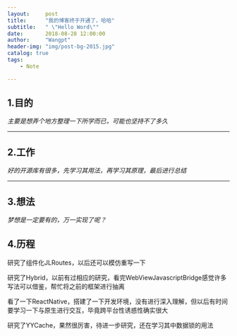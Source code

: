 ```yaml
---
layout:     post
title:      "我的博客终于开通了，哈哈"
subtitle:   " \"Hello Word\""
date:       2018-08-28 12:00:00
author:     "Wangpt"
header-img: "img/post-bg-2015.jpg"
catalog: true
tags:
    - Note

---
```


## 1.目的

*主要是想弄个地方整理一下所学而已，可能也坚持不了多久*

---

## 2.工作

*好的开源库有很多，先学习其用法，再学习其原理，最后进行总结*

---

## 3.想法

*梦想是一定要有的，万一实现了呢？*

## 4.历程

研究了组件化JLRoutes，以后还可以模仿重写一下

研究了Hybrid，以前有过相应的研究，看完WebViewJavascriptBridge感觉许多写法可以借鉴，帮忙将之前的框架进行抽离

看了一下ReactNative，搭建了一下开发环境，没有进行深入理解，但以后有时间要学习一下与原生进行交互，毕竟跨平台性诱惑性确实很大

研究了YYCache，果然很厉害，待进一步研究，还在学习其中数据锁的用法



